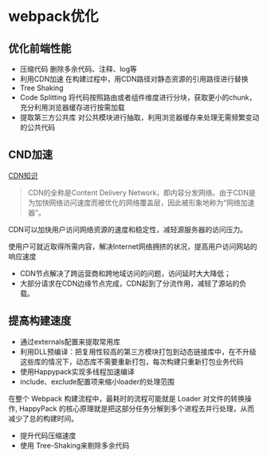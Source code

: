 # webpack优化

## 优化前端性能

- 压缩代码 删除多余代码、注释、log等
- 利用CDN加速  在构建过程中，用CDN路径对静态资源的引用路径进行替换
- Tree Shaking  
- Code Splitting  将代码按照路由或者组件维度进行分块，获取更小的chunk，充分利用浏览器缓存进行按需加载
- 提取第三方公共库  对公共模块进行抽取，利用浏览器缓存来处理无需频繁变动的公共代码

## CND加速

[CDN知识](https://juejin.cn/post/6913704568325046279)

> CDN的全称是Content Delivery Network，即内容分发网络。由于CDN是为加快网络访问速度而被优化的网络覆盖层，因此被形象地称为“网络加速器”。

CDN可以加快用户访问网络资源的速度和稳定性，减轻源服务器的访问压力。

使用户可就近取得所需内容，解决Internet网络拥挤的状况，提高用户访问网站的响应速度

- CDN节点解决了跨运营商和跨地域访问的问题，访问延时大大降低；
- 大部分请求在CDN边缘节点完成，CDN起到了分流作用，减轻了源站的负载。

## 提高构建速度

- 通过externals配置来提取常用库
- 利用DLL预编译：把复用性较高的第三方模块打包到动态链接库中，在不升级这些库的情况下，动态库不需要重新打包，每次构建只重新打包业务代码
- 使用Happypack实现多线程加速编译
- include、exclude配置项来缩⼩loader的处理范围

在整个 Webpack 构建流程中，最耗时的流程可能就是 Loader 对文件的转换操作, HappyPack 的核心原理就是把这部分任务分解到多个进程去并行处理，从而减少了总的构建时间。

- 提升代码压缩速度
- 使用 Tree-Shaking来剔除多余代码
